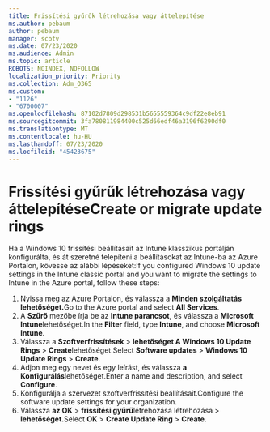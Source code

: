 ```yaml
---
title: Frissítési gyűrűk létrehozása vagy áttelepítése
ms.author: pebaum
author: pebaum
manager: scotv
ms.date: 07/23/2020
ms.audience: Admin
ms.topic: article
ROBOTS: NOINDEX, NOFOLLOW
localization_priority: Priority
ms.collection: Adm_O365
ms.custom:
- "1126"
- "6700007"
ms.openlocfilehash: 87102d7809d298531b5655559364c9df22e8eb91
ms.sourcegitcommit: 3fa780811984400c525d66edf46a3196f6290df0
ms.translationtype: MT
ms.contentlocale: hu-HU
ms.lasthandoff: 07/23/2020
ms.locfileid: "45423675"
---
```

# <a name="create-or-migrate-update-rings"></a><span data-ttu-id="19d90-102">Frissítési gyűrűk létrehozása vagy áttelepítése</span><span class="sxs-lookup"><span data-stu-id="19d90-102">Create or migrate update rings</span></span>

<span data-ttu-id="19d90-103">Ha a Windows 10 frissítési beállításait az Intune klasszikus portálján konfigurálta, és át szeretné telepíteni a beállításokat az Intune-ba az Azure Portalon, kövesse az alábbi lépéseket:</span><span class="sxs-lookup"><span data-stu-id="19d90-103">If you configured Windows 10 update settings in the Intune classic portal and you want to migrate the settings to Intune in the Azure portal, follow these steps:</span></span>

1.  <span data-ttu-id="19d90-104">Nyissa meg az Azure Portalon, és válassza a **Minden szolgáltatás lehetőséget.**</span><span class="sxs-lookup"><span data-stu-id="19d90-104">Go to the Azure portal and select  **All Services**.</span></span>
2.  <span data-ttu-id="19d90-105">A **Szűrő** mezőbe írja be az **Intune parancsot,** és válassza a **Microsoft Intune**lehetőséget.</span><span class="sxs-lookup"><span data-stu-id="19d90-105">In the  **Filter**  field, type  **Intune**, and choose  **Microsoft Intune**.</span></span>
3.  <span data-ttu-id="19d90-106">Válassza a **Szoftverfrissítések**   >   **lehetőséget A Windows 10 Update Rings**   >   **Create**lehetőséget.</span><span class="sxs-lookup"><span data-stu-id="19d90-106">Select  **Software updates**  >  **Windows 10 Update Rings**  >  **Create**.</span></span>
4.  <span data-ttu-id="19d90-107">Adjon meg egy nevet és egy leírást, és válassza **a Konfigurálás**lehetőséget.</span><span class="sxs-lookup"><span data-stu-id="19d90-107">Enter a name and description, and select  **Configure**.</span></span>
5.  <span data-ttu-id="19d90-108">Konfigurálja a szervezet szoftverfrissítési beállításait.</span><span class="sxs-lookup"><span data-stu-id="19d90-108">Configure the software update settings for your organization.</span></span>
6.  <span data-ttu-id="19d90-109">Válassza **az OK**  >  **frissítési gyűrű**létrehozása létrehozása  >  **lehetőséget.**</span><span class="sxs-lookup"><span data-stu-id="19d90-109">Select  **OK** > **Create Update Ring** > **Create**.</span></span>